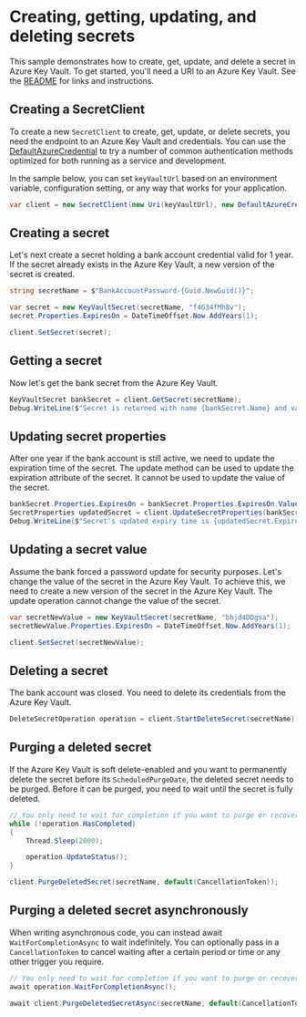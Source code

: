 # Creating, getting, updating, and deleting secrets

This sample demonstrates how to create, get, update, and delete a secret in Azure Key Vault.
To get started, you'll need a URI to an Azure Key Vault. See the [README](https://github.com/Azure/azure-sdk-for-net/blob/main/sdk/keyvault/Azure.Security.KeyVault.Secrets/README.md) for links and instructions.

## Creating a SecretClient

To create a new `SecretClient` to create, get, update, or delete secrets, you need the endpoint to an Azure Key Vault and credentials.
You can use the [DefaultAzureCredential][DefaultAzureCredential] to try a number of common authentication methods optimized for both running as a service and development.

In the sample below, you can set `keyVaultUrl` based on an environment variable, configuration setting, or any way that works for your application.

```C# Snippet:SecretsSample1SecretClient
var client = new SecretClient(new Uri(keyVaultUrl), new DefaultAzureCredential());
```

## Creating a secret

Let's next create a secret holding a bank account credential valid for 1 year.
If the secret already exists in the Azure Key Vault, a new version of the secret is created.

```C# Snippet:SecretsSample1CreateSecret
string secretName = $"BankAccountPassword-{Guid.NewGuid()}";

var secret = new KeyVaultSecret(secretName, "f4G34fMh8v");
secret.Properties.ExpiresOn = DateTimeOffset.Now.AddYears(1);

client.SetSecret(secret);
```

## Getting a secret

Now let's get the bank secret from the Azure Key Vault.

```C# Snippet:SecretsSample1GetSecret
KeyVaultSecret bankSecret = client.GetSecret(secretName);
Debug.WriteLine($"Secret is returned with name {bankSecret.Name} and value {bankSecret.Value}");
```

## Updating secret properties

After one year if the bank account is still active, we need to update the expiration time of the secret.
The update method can be used to update the expiration attribute of the secret. It cannot be used to update the value of the secret.

```C# Snippet:SecretsSample1UpdateSecretProperties
bankSecret.Properties.ExpiresOn = bankSecret.Properties.ExpiresOn.Value.AddYears(1);
SecretProperties updatedSecret = client.UpdateSecretProperties(bankSecret.Properties);
Debug.WriteLine($"Secret's updated expiry time is {updatedSecret.ExpiresOn}");
```

## Updating a secret value

Assume the bank forced a password update for security purposes. Let's change the value of the secret in the Azure Key Vault.
To achieve this, we need to create a new version of the secret in the Azure Key Vault. The update operation cannot change the value of the secret.

```C# Snippet:SecretsSample1UpdateSecret
var secretNewValue = new KeyVaultSecret(secretName, "bhjd4DDgsa");
secretNewValue.Properties.ExpiresOn = DateTimeOffset.Now.AddYears(1);

client.SetSecret(secretNewValue);
```

## Deleting a secret

The bank account was closed. You need to delete its credentials from the Azure Key Vault.

```C# Snippet:SecretsSample1DeleteSecret
DeleteSecretOperation operation = client.StartDeleteSecret(secretName);
```

## Purging a deleted secret

If the Azure Key Vault is soft delete-enabled and you want to permanently delete the secret before its `ScheduledPurgeDate`,
the deleted secret needs to be purged. Before it can be purged, you need to wait until the secret is fully deleted.

```C# Snippet:SecretsSample1PurgeSecret
// You only need to wait for completion if you want to purge or recover the secret.
while (!operation.HasCompleted)
{
    Thread.Sleep(2000);

    operation.UpdateStatus();
}

client.PurgeDeletedSecret(secretName, default(CancellationToken));
```

## Purging a deleted secret asynchronously

When writing asynchronous code, you can instead await `WaitForCompletionAsync` to wait indefinitely.
You can optionally pass in a `CancellationToken` to cancel waiting after a certain period or time or any other trigger you require.

```C# Snippet:SecretsSample1PurgeSecretAsync
// You only need to wait for completion if you want to purge or recover the secret.
await operation.WaitForCompletionAsync();

await client.PurgeDeletedSecretAsync(secretName, default(CancellationToken));
```

[DefaultAzureCredential]: https://github.com/Azure/azure-sdk-for-net/blob/main/sdk/identity/Azure.Identity/README.md
